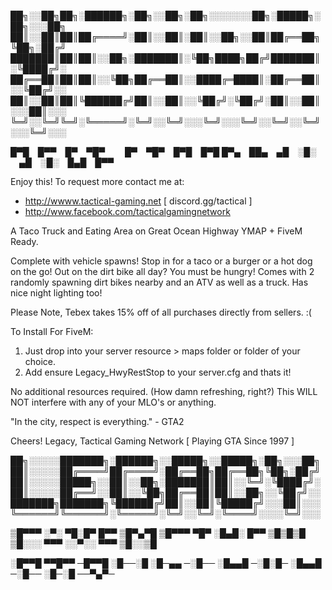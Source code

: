 
██╗░░██╗██╗░██████╗░██╗░░██╗░██╗░░░░░░░██╗░█████╗░██╗░░░██╗
██║░░██║██║██╔════╝░██║░░██║░██║░░██╗░░██║██╔══██╗╚██╗░██╔╝
███████║██║██║░░██╗░███████║░╚██╗████╗██╔╝███████║░╚████╔╝░
██╔══██║██║██║░░╚██╗██╔══██║░░████╔═████║░██╔══██║░░╚██╔╝░░
██║░░██║██║╚██████╔╝██║░░██║░░╚██╔╝░╚██╔╝░██║░░██║░░░██║░░░
╚═╝░░╚═╝╚═╝░╚═════╝░╚═╝░░╚═╝░░░╚═╝░░░╚═╝░░╚═╝░░╚═╝░░░╚═╝░░░

█▀█ █▀▀ █▀ ▀█▀   █▀ ▀█▀ █▀█ █▀█
█▀▄ ██▄ ▄█ ░█░   ▄█ ░█░ █▄█ █▀▀

Enjoy this! To request more contact me at:

- http://wwww.tactical-gaming.net [ discord.gg/tactical ]
- http://www.facebook.com/tacticalgamingnetwork 

A Taco Truck and Eating Area on Great Ocean Highway
YMAP + FiveM Ready.

Complete with vehicle spawns! Stop in for a taco or a burger or a hot dog on the go! Out on the dirt bike all day? You must be hungry! 
Comes with 2 randomly spawning dirt bikes nearby and an ATV as well as a truck.
Has nice night lighting too!

Please Note, Tebex takes 15% off of all purchases directly from sellers. :(


To Install For FiveM:

1) Just drop into your server resource > maps folder or folder of your choice.
2) Add ensure Legacy_HwyRestStop to your server.cfg and thats it!

No additional resources required. (How damn refreshing, right?)
This WILL NOT interfere with any of your MLO's or anything.

"In the city, respect is everything." - GTA2

Cheers!
Legacy, Tactical Gaming Network
[ Playing GTA Since 1997 ]

██╗░░░░░███████╗░██████╗░░█████╗░░█████╗░██╗░░░██╗
██║░░░░░██╔════╝██╔════╝░██╔══██╗██╔══██╗╚██╗░██╔╝
██║░░░░░█████╗░░██║░░██╗░███████║██║░░╚═╝░╚████╔╝░
██║░░░░░██╔══╝░░██║░░╚██╗██╔══██║██║░░██╗░░╚██╔╝░░
███████╗███████╗╚██████╔╝██║░░██║╚█████╔╝░░░██║░░░
╚══════╝╚══════╝░╚═════╝░╚═╝░░╚═╝░╚════╝░░░░╚═╝░░░

▒█▀▀▀ ░▀░ ▀█░█▀ █▀▀ ▒█▀▄▀█ 
▒█▀▀▀ ▀█▀ ░█▄█░ █▀▀ ▒█▒█▒█ 
▒█░░░ ▀▀▀ ░░▀░░ ▀▀▀ ▒█░░▒█

░█▀▀█ ▀▀█▀▀ ─█▀▀█ ░█──░█ 
░█─▄▄ ─░█── ░█▄▄█ ─░█░█─ 
░█▄▄█ ─░█── ░█─░█ ──▀▄▀─

